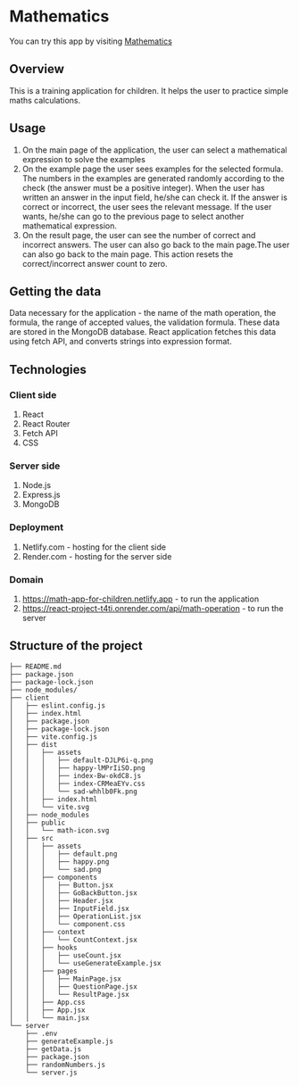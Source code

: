 # Mathematics

You can try this app by visiting [Mathematics](https://math-app-for-children.netlify.app/)

## Overview

This is a training application for children. It helps the user to practice simple maths calculations.

## Usage

1. On the main page of the application, the user can select a mathematical expression to solve the examples
2. On the example page the user sees examples for the selected formula. The numbers in the examples are generated randomly according to the check (the answer must be a positive integer). When the user has written an answer in the input field, he/she can check it. If the answer is correct or incorrect, the user sees the relevant message.
If the user wants, he/she can go to the previous page to select another mathematical expression.
3. On the result page, the user can see the number of correct and incorrect answers. The user can also go back to the main page.The user can also go back to the main page.
This action resets the correct/incorrect answer count to zero.

## Getting the data

Data necessary for the application - the name of the math operation, the formula, the range of accepted values, the validation formula. These data are stored in the MongoDB database. React application fetches this data using fetch API, and converts strings into expression format.

## Technologies

### Client side

1. React
2. React Router
3. Fetch API
4. CSS

### Server side

1. Node.js
2. Express.js
3. MongoDB

### Deployment

1. Netlify.com - hosting for the client side
2. Render.com - hosting for the server side

### Domain

1. https://math-app-for-children.netlify.app - to run the application
2. https://react-project-t4ti.onrender.com/api/math-operation - to run the server

## Structure of the project

```
├── README.md
├── package.json
├── package-lock.json
├── node_modules/
├── client
│   ├── eslint.config.js
│   ├── index.html
│   ├── package.json
│   ├── package-lock.json
│   ├── vite.config.js
│   ├── dist
│   │   ├── assets
│   │   │   ├── default-DJLP6i-q.png
│   │   │   ├── happy-lMPrIiSO.png
│   │   │   ├── index-Bw-okdC8.js
│   │   │   ├── index-CRMeaEYv.css
│   │   │   └── sad-whhlb0Fk.png
│   │   ├── index.html
│   │   └── vite.svg
│   ├── node_modules
│   ├── public
│   │   └── math-icon.svg
│   ├── src
│   │   ├── assets
│   │   │   ├── default.png
│   │   │   ├── happy.png
│   │   │   └── sad.png
│   │   ├── components
│   │   │   ├── Button.jsx
│   │   │   ├── GoBackButton.jsx
│   │   │   ├── Header.jsx
│   │   │   ├── InputField.jsx
│   │   │   ├── OperationList.jsx
│   │   │   └── component.css
│   │   ├── context
│   │   │   └── CountContext.jsx
│   │   ├── hooks
│   │   │   ├── useCount.jsx
│   │   │   └── useGenerateExample.jsx
│   │   ├── pages
│   │   │   ├── MainPage.jsx
│   │   │   ├── QuestionPage.jsx
│   │   │   └── ResultPage.jsx
│   │   ├── App.css
│   │   ├── App.jsx
│   │   └── main.jsx
└── server
    ├── .env
    ├── generateExample.js
    ├── getData.js
    ├── package.json
    ├── randomNumbers.js
    └── server.js
```
